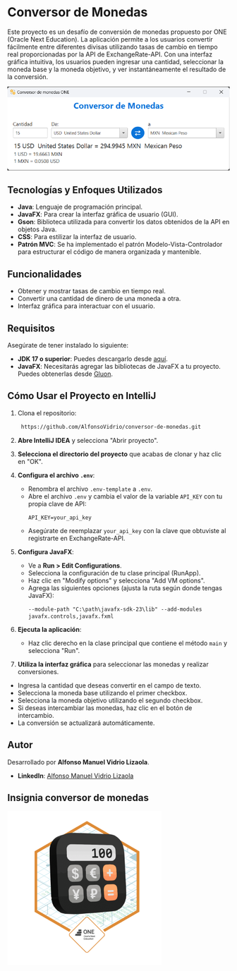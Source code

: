 # Conversor de Monedas

Este proyecto es un desafío de conversión de monedas propuesto por ONE (Oracle Next Education). La aplicación permite a los usuarios convertir fácilmente entre diferentes divisas utilizando tasas de cambio en tiempo real proporcionadas por la API de ExchangeRate-API. Con una interfaz gráfica intuitiva, los usuarios pueden ingresar una cantidad, seleccionar la moneda base y la moneda objetivo, y ver instantáneamente el resultado de la conversión.

<img src="screenshot.png" alt="Captura de Pantalla" width="600"/>


## Tecnologías y Enfoques Utilizados

- **Java**: Lenguaje de programación principal.
- **JavaFX**: Para crear la interfaz gráfica de usuario (GUI).
- **Gson**: Biblioteca utilizada para convertir los datos obtenidos de la API en objetos Java.
- **CSS**: Para estilizar la interfaz de usuario.
- **Patrón MVC**: Se ha implementado el patrón Modelo-Vista-Controlador para estructurar el código de manera organizada y mantenible.

## Funcionalidades

- Obtener y mostrar tasas de cambio en tiempo real.
- Convertir una cantidad de dinero de una moneda a otra.
- Interfaz gráfica para interactuar con el usuario.

## Requisitos

Asegúrate de tener instalado lo siguiente:

- **JDK 17 o superior**: Puedes descargarlo desde [aquí](https://www.oracle.com/java/technologies/downloads/).
- **JavaFX**: Necesitarás agregar las bibliotecas de JavaFX a tu proyecto. Puedes obtenerlas desde [Gluon](https://gluonhq.com/products/javafx/).


## Cómo Usar el Proyecto en IntelliJ

1. Clona el repositorio:
   ```bash
    https://github.com/AlfonsoVidrio/conversor-de-monedas.git
   ```
2. **Abre IntelliJ IDEA** y selecciona "Abrir proyecto".

3. **Selecciona el directorio del proyecto** que acabas de clonar y haz clic en "OK".

4. **Configura el archivo `.env`**:
   - Renombra el archivo `.env-template` a `.env`.
   - Abre el archivo `.env` y cambia el valor de la variable `API_KEY` con tu propia clave de API:
     ```
     API_KEY=your_api_key
     ```
   - Asegúrate de reemplazar `your_api_key` con la clave que obtuviste al registrarte en ExchangeRate-API.

5. **Configura JavaFX**:
   - Ve a **Run > Edit Configurations**.
   - Selecciona la configuración de tu clase principal (RunApp).
   - Haz clic en "Modify options" y selecciona "Add VM options".
   - Agrega las siguientes opciones (ajusta la ruta según donde tengas JavaFX):
     ```
     --module-path "C:\path\javafx-sdk-23\lib" --add-modules javafx.controls,javafx.fxml
     ```

6. **Ejecuta la aplicación**:
   - Haz clic derecho en la clase principal que contiene el método `main` y selecciona "Run".

7. **Utiliza la interfaz gráfica** para seleccionar las monedas y realizar conversiones.

  - Ingresa la cantidad que deseas convertir en el campo de texto.
  - Selecciona la moneda base utilizando el primer checkbox.
  - Selecciona la moneda objetivo utilizando el segundo checkbox.
  - Si deseas intercambiar las monedas, haz clic en el botón de intercambio.
  - La conversión se actualizará automáticamente.

## Autor

Desarrollado por **Alfonso Manuel Vidrio Lizaola**.

- **LinkedIn**: [Alfonso Manuel Vidrio Lizaola](https://www.linkedin.com/in/alfonsomanuelvidriolizaola/)

## Insignia conversor de monedas
<img src="Badge-Conversor.png" alt="Insignia conversor de monedas" width="350"/>
